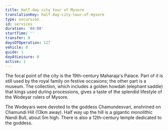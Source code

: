 ```yaml
---
title: Half-day city tour of Mysore
translationKey: half-day-city-tour-of-mysore
type: excursion
id: services
duration: '04:00'
startTime: ''
transfer: 0
daysOfOperation: 127
vehicle: 0
guide: 1
dayAtLeisure: 0
active: 1
---
```

The focal point of the city is the 19th-century Maharaja's Palace. Part of it is still used by the royal family on festive occasions; the other part is a museum. The collection, which includes a golden howdah (elephant saddle) that kings used during processions, gives a taste of the splendid lifestyle of the Wodeyar rulers of Mysore.     


The Wodeyars were devoted to the goddess Chamundesvari, enshrined on Chamundi Hill (13km away). Half way up the hill is a gigantic monolithic Nandi Bull, about 5m high. There is also a 12th-century temple dedicated to the goddess.